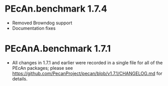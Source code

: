# PEcAn.benchmark 1.7.4

* Removed Browndog support
* Documentation fixes

# PEcAnA.benchmark 1.7.1

* All changes in 1.7.1 and earlier were recorded in a single file for all of the PEcAn packages; please see https://github.com/PecanProject/pecan/blob/v1.7.1/CHANGELOG.md for details.

